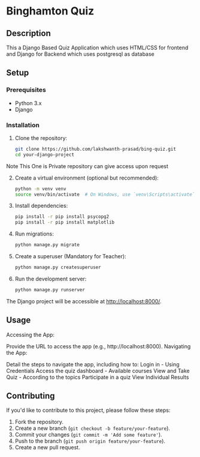 # Binghamton Quiz


## Description

This a Django Based Quiz Application which uses HTML/CSS for frontend and Django for Backend which uses postgresql as database

## Setup

### Prerequisites

- Python 3.x
- Django

### Installation

1. Clone the repository:

    ```bash
    git clone https://github.com/lakshwanth-prasad/bing-quiz.git
    cd your-django-project
    ```
Note This One is Private repository can give access upon request

2. Create a virtual environment (optional but recommended):

    ```bash
    python -m venv venv
    source venv/bin/activate  # On Windows, use `venv\Scripts\activate`
    ```

3. Install dependencies:

    ```bash
	pip install -r pip install psycopg2
    pip install -r pip install matplotlib
	
    ```

4. Run migrations:

    ```bash
    python manage.py migrate
    ```

5. Create a superuser (Mandatory for Teacher):

    ```bash
    python manage.py createsuperuser
    ```

6. Run the development server:

    ```bash
    python manage.py runserver
    ```

The Django project will be accessible at [http://localhost:8000/](http://localhost:8000/).

## Usage

Accessing the App:

Provide the URL to access the app (e.g., http://localhost:8000).
Navigating the App:

Detail the steps to navigate the app, including how to:
Login in - Using Credentials
Access the quiz dashboard - Available courses
View and Take Quiz - According to the topics
Participate in a quiz
View Individual Results

## Contributing

If you'd like to contribute to this project, please follow these steps:

1. Fork the repository.
2. Create a new branch (`git checkout -b feature/your-feature`).
3. Commit your changes (`git commit -m 'Add some feature'`).
4. Push to the branch (`git push origin feature/your-feature`).
5. Create a new pull request.



